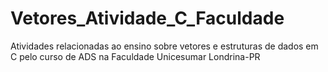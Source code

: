 # Vetores_Atividade_C_Faculdade
Atividades relacionadas ao ensino sobre vetores e estruturas de dados em C pelo curso de ADS na Faculdade Unicesumar Londrina-PR
